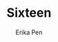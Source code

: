 ---
title: Sixteen
author: Erika Pen
photo_url: "/portraits/Erika.jpg"
audio_url: "/audio/Erika.m4a"
---